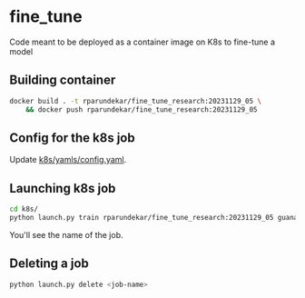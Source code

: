 # fine_tune
Code meant to be deployed as a container image on K8s to fine-tune a model

## Building container
```sh
docker build . -t rparundekar/fine_tune_research:20231129_05 \
    && docker push rparundekar/fine_tune_research:20231129_05
```
## Config for the k8s job
Update [k8s/yamls/config.yaml](k8s/yamls/config.yaml).

## Launching k8s job
```sh
cd k8s/
python launch.py train rparundekar/fine_tune_research:20231129_05 guanaco_peft.yaml
```
You'll see the name of the job. 

## Deleting a job
```sh
python launch.py delete <job-name>
```